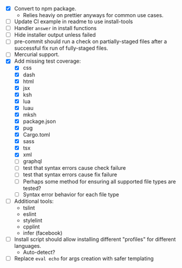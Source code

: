 - [x] Convert to npm package.
  - Relies heaviy on prettier anyways for common use cases.
- [ ] Update CI example in readme to use install-tools
- [ ] Handler `answer` in install functions
- [ ] Hide installer output unless failed
- [ ] pre-commit should run a check on partially-staged files after a
      successful fix run of fully-staged files.
- [ ] Mercurial support.
- [x] Add missing test coverage:
  - [x] css
  - [x] dash
  - [x] html
  - [x] jsx
  - [x] ksh
  - [x] lua
  - [x] luau
  - [x] mksh
  - [x] package.json
  - [x] pug
  - [x] Cargo.toml
  - [x] sass
  - [x] tsx
  - [x] xml
  - [ ] graphql
  - [ ] test that syntax errors cause check failure
  - [ ] test that syntax errors cause fix failure
  - [ ] Perhaps some method for ensuring all supported file types are tested?
  - [ ] Syntax error behavior for each file type
- [ ] Additional tools:
  - tslint
  - eslint
  - stylelint
  - cpplint
  - infer (facebook)
- [ ] Install script should allow installing different "profiles" for different languages.
  - Auto-detect?
- [ ] Replace `eval echo` for args creation with safer templating
